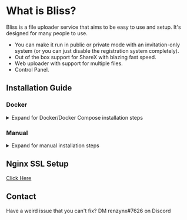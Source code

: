 # What is Bliss?

Bliss is a file uploader service that aims to be easy to use and setup. It's designed for many people to use.

- You can make it run in public or private mode with an invitation-only system (or you can just disable the registration system completely).
- Out of the box support for ShareX with blazing fast speed.
- Web uploader with support for multiple files.
- Control Panel.

## Installation Guide

### Docker

<details>
<summary>Expand for Docker/Docker Compose installation steps</summary>
<br>
1. Have docker and docker-compose installed (if you don't know what docker is <a href="https://docs.docker.com/">click here</a>).
<br>
2. Clone this repo <code>git clone --recursive https://github.com/renzynx/bliss.git && cd bliss</code>
<br>
3. Run <code>cp .env.example .env</code> and fill out the credentials.
<br>
4. Run the command that corresponds to your OS:
<br>
<ul>
    <li>
        Linux: <code>./scripts/docker-linux.sh</code>
    </li>
    <li>
        Window: <code>./scripts/docker-window.ps1</code>
    </li>
    <li>
        These scripts are identical using the equivalent commands in each OS.
    </li>
</ul>

How to update?

```shell
# first pull the new changes with
git pull

# and rebuild the container
docker-compose up --force-recreate --build -d && docker image prune
```

</details>

### Manual

<details>
<summary>Expand for manual installation steps</summary>
<br>
1. You need to have NodeJS 16 or higher installed.
<br>
2. Clone this repo <code>git clone --recursive https://github.com/renzynx/bliss.git && cd bliss</code>.
<br>
3. Run <code>yarn install</code> or <code>npm install</code>.
<br>
4. Run <code>cp .env.example .env</code> and fill out the credentials.
<br>
5. Run <code>yarn build:all</code> or <code>npm run build:all</code>.
<br>
6. Migrate the database with <code>yarn prisma migrate deploy</code> or <code>yarn prisma db push</code> if you having some problem.
<br>
7. Run <code>yarn start:all</code> or <code>npm run start:all</code> to start Bliss.

How to update?

```shell
# first pull the new changes with
git pull

# and recompile typescript to javascript
yarn build:all

# restart the node process to get the latest update
yarn start:all
```

</details>

## Nginx SSL Setup

[Click Here](docs/nginx.md)

## Contact

Have a weird issue that you can't fix?
DM renzynx#7626 on Discord
